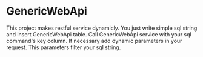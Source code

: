 # GenericWebApi

This project makes restful service dynamicly.
You just write simple sql string and insert GenericWebApi table.
Call GenericWebApi service with your sql command's key column. If necessary add dynamic parameters in your request. This parameters filter
your sql string.

